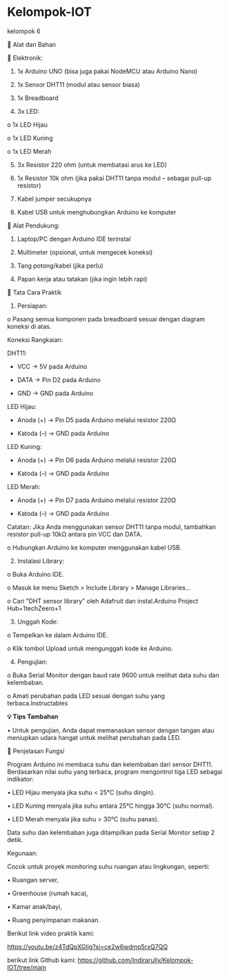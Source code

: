 # Kelompok-IOT
kelompok 6

🔩 Alat dan Bahan

🔌 Elektronik:

1.	1x Arduino UNO (bisa juga pakai NodeMCU atau Arduino Nano)

2.	1x Sensor DHT11 (modul atau sensor biasa)

3.	1x Breadboard

4.	3x LED:

o	1x LED Hijau

o	1x LED Kuning

o	1x LED Merah


5.	3x Resistor 220 ohm (untuk membatasi arus ke LED)

6.	1x Resistor 10k ohm (jika pakai DHT11 tanpa modul – sebagai pull-up resistor)

7.	Kabel jumper secukupnya

8.	Kabel USB untuk menghubungkan Arduino ke komputer

 

🧰 Alat Pendukung:

1.	Laptop/PC dengan Arduino IDE terinstal

2.	Multimeter (opsional, untuk mengecek koneksi)

3.	Tang potong/kabel (jika perlu)

4.	Papan kerja atau tatakan (jika ingin lebih rapi)


🧪 Tata Cara Praktik

1.	Persiapan:

o	Pasang semua komponen pada breadboard sesuai dengan diagram koneksi di atas.



Koneksi Rangkaian:

DHT11:

- VCC    → 5V pada Arduino

- DATA   → Pin D2 pada Arduino

- GND    → GND pada Arduino


LED Hijau:

- Anoda (+) → Pin D5 pada Arduino melalui resistor 220Ω

- Katoda (–) → GND pada Arduino


LED Kuning:

- Anoda (+) → Pin D6 pada Arduino melalui resistor 220Ω

- Katoda (–) → GND pada Arduino


LED Merah:

- Anoda (+) → Pin D7 pada Arduino melalui resistor 220Ω

- Katoda (–) → GND pada Arduino



Catatan: Jika Anda menggunakan sensor DHT11 tanpa modul, tambahkan resistor pull-up 10kΩ antara pin VCC dan DATA.

o	Hubungkan Arduino ke komputer menggunakan kabel USB.


2.	Instalasi Library:

o	Buka Arduino IDE.

o	Masuk ke menu Sketch > Include Library > Manage Libraries...

o	Cari "DHT sensor library" oleh Adafruit dan instal.Arduino Project Hub+1techZeero+1

3.	Unggah Kode: 

o	Tempelkan ke dalam Arduino IDE.

o	Klik tombol Upload untuk mengunggah kode ke Arduino.

4.	Pengujian:

o	Buka Serial Monitor dengan baud rate 9600 untuk melihat data suhu dan kelembaban.

o	Amati perubahan pada LED sesuai dengan suhu yang terbaca.Instructables

 

**💡 Tips Tambahan**

•	Untuk pengujian, Anda dapat memanaskan sensor dengan tangan atau meniupkan udara hangat untuk melihat perubahan pada LED.





🧠 Penjelasan Fungsi

Program Arduino ini membaca suhu dan kelembaban dari sensor DHT11. Berdasarkan nilai suhu yang terbaca, program mengontrol tiga LED sebagai indikator:

•	LED Hijau menyala jika suhu < 25°C (suhu dingin).

•	LED Kuning menyala jika suhu antara 25°C hingga 30°C (suhu normal).

•	LED Merah menyala jika suhu > 30°C (suhu panas).

Data suhu dan kelembaban juga ditampilkan pada Serial Monitor setiap 2 detik.



Kegunaan:

Cocok untuk proyek monitoring suhu ruangan atau lingkungan, seperti:

•	Ruangan server,

•	Greenhouse (rumah kaca),

•	Kamar anak/bayi,

•	Ruang penyimpanan makanan.

Berikut link video praktik kami:

https://youtu.be/z4TdQpXGIig?si=ce2w6wdmp5rxQ7QQ

berikut link Github kami: https://github.com/Indirarully/Kelompok-IOT/tree/main
